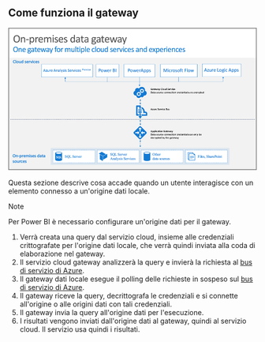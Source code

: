 ## <a name="how-the-gateway-works"></a>Come funziona il gateway
![On-prem-data-gateway-how-it-works](./media/gateway-onprem-how-it-works-include/on-prem-data-gateway-how-it-works.png)

Questa sezione descrive cosa accade quando un utente interagisce con un elemento connesso a un'origine dati locale. 

> [!NOTE]
> Per Power BI è necessario configurare un'origine dati per il gateway.
> 
> 

1. Verrà creata una query dal servizio cloud, insieme alle credenziali crittografate per l'origine dati locale, che verrà quindi inviata alla coda di elaborazione nel gateway.
2. Il servizio cloud gateway analizzerà la query e invierà la richiesta al [bus di servizio di Azure](https://azure.microsoft.com/documentation/services/service-bus/).
3. Il gateway dati locale esegue il polling delle richieste in sospeso sul [bus di servizio di Azure](https://azure.microsoft.com/documentation/services/service-bus/).
4. Il gateway riceve la query, decrittografa le credenziali e si connette all'origine o alle origini dati con tali credenziali.
5. Il gateway invia la query all'origine dati per l'esecuzione.
6. I risultati vengono inviati dall'origine dati al gateway, quindi al servizio cloud. Il servizio usa quindi i risultati.

